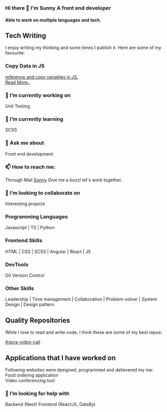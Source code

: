 ### Hi there 👋 I'm Sunny A front end developer



#### Able to work on multiple languages and tech.



## Tech Writing
I enjoy writing my thinking and some times I publish it. Here are some of my favourite:

### Copy Data in JS
<p><a href="https://www.geeksforgeeks.org/reference-and-copy-variables-in-javascript/">reference and copy variables in JS. <br>
  Read More..</a></p>

### 🔭 I’m currently working on
Unit Testing

### 🌱 I’m currently learning
SCSS

### 💬 Ask me about
Front end development

### 📫 How to reach me:
Through Mail [Sunny](mailto:sunnyvales789@gmail.com?subject=[GitHub]%20Source%20Regarding%20...)
Give me a buzz! let's work together.

### 👯 I’m looking to collaborate on 
Interesting projects

### Programming Languages
Javascript | TS | Python

### Frontend Skills

HTML | CSS | SCSS | Angular | React  | JS

### DevTools 

Git Version Control

### Other Skills
Leadership | Time management | Collaboration | Problem-solver | System Design | Design pattern.

## Quality Repositories
While I love to read and write code, I think these are some of my best repos:

[Agora-video-call](https://github.com/angulardevelopment/video-app-agora-rtc)

## Applications that I have worked on
Following websites were designed, programmed and delievered my me:<br>
Food ordering application <br>
Video conferencing tool

### 🤔 I’m looking for help with
Backend (Nest)  Frontend (ReactJS, GatsBy)



<!--

**sunny7899/sunny7899** is a ✨ _special_ ✨ repository because its `README.md` (this file) appears on your GitHub profile.

Here are some ideas to get you started:
- 
- 😄 Pronouns: ...
### ⚡ Fun fact:
I like to 
-->


